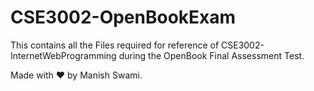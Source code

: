 # CSE3002-OpenBookExam

This contains all the Files required for reference of CSE3002-InternetWebProgramming during the 
OpenBook Final Assessment Test.

Made with ❤️ by Manish Swami.
